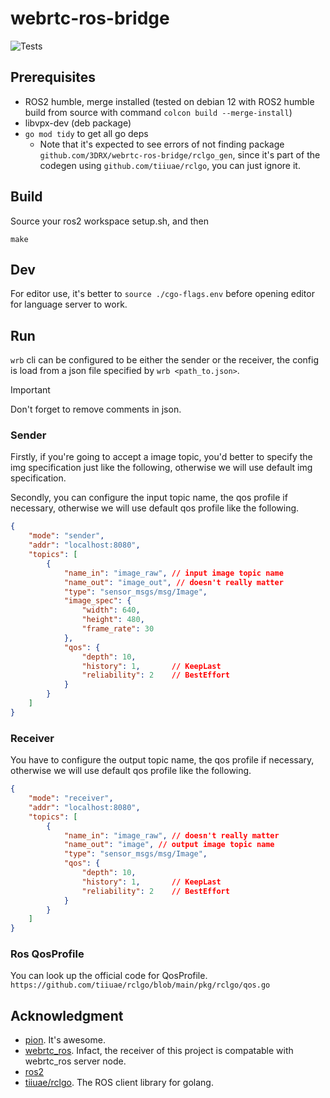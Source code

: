 # webrtc-ros-bridge

![Tests](https://github.com/3DRX/webrtc-ros-bridge/actions/workflows/test.yml/badge.svg)

## Prerequisites

- ROS2 humble, merge installed
(tested on debian 12 with ROS2 humble build from source
with command `colcon build --merge-install`)
- libvpx-dev (deb package)
- `go mod tidy` to get all go deps
    - Note that it's expected to see errors of not finding package `github.com/3DRX/webrtc-ros-bridge/rclgo_gen`,
    since it's part of the codegen using `github.com/tiiuae/rclgo`, you can just ignore it.

## Build

Source your ros2 workspace setup.sh, and then
```
make
```

## Dev

For editor use, it's better to `source ./cgo-flags.env`
before opening editor for language server to work.

## Run

`wrb` cli can be configured to be either the sender or the receiver,
the config is load from a json file specified by `wrb <path_to.json>`.

> [!IMPORTANT]  
> Don't forget to remove comments in json.

### Sender

Firstly, if you're going to accept a image topic, you'd better to specify the img specification just like the following, otherwise we will use default img specification.

Secondly, you can configure the input topic name, the qos profile if necessary, otherwise we will use default qos profile like the following.

```json
{
    "mode": "sender",
    "addr": "localhost:8080",
    "topics": [
        {
            "name_in": "image_raw", // input image topic name
            "name_out": "image_out", // doesn't really matter
            "type": "sensor_msgs/msg/Image",
            "image_spec": {
                "width": 640,
                "height": 480,
                "frame_rate": 30
            },
            "qos": {
                "depth": 10,
                "history": 1,       // KeepLast
                "reliability": 2    // BestEffort
            }
        }
    ]
}
```

### Receiver

You have to configure the output topic name, the qos profile if necessary, otherwise we will use default qos profile like the following.

```json
{
    "mode": "receiver",
    "addr": "localhost:8080",
    "topics": [
        {
            "name_in": "image_raw", // doesn't really matter
            "name_out": "image", // output image topic name
            "type": "sensor_msgs/msg/Image",
            "qos": {
                "depth": 10,
                "history": 1,       // KeepLast
                "reliability": 2    // BestEffort
            }
        }
    ]
}
```

### Ros QosProfile

You can look up the official code for QosProfile. `https://github.com/tiiuae/rclgo/blob/main/pkg/rclgo/qos.go`

## Acknowledgment

- [pion](https://github.com/pion). It's awesome.
- [webrtc_ros](https://github.com/RobotWebTools/webrtc_ros).
Infact, the receiver of this project is compatable with webrtc_ros server node.
- [ros2](https://github.com/ros2)
- [tiiuae/rclgo](https://github.com/tiiuae/rclgo). The ROS client library for golang.
